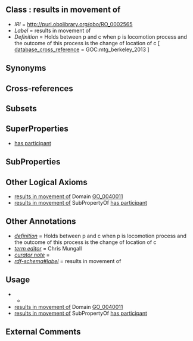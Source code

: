 
## Class : results in movement of

 * *IRI* = http://purl.obolibrary.org/obo/RO_0002565
 * *Label* = results in movement of
 * *Definition* = Holds between p and c when p is locomotion process and the outcome of this process is the change of location of c [ [database_cross_reference](../../ef/oboInOwl#hasDbXref.md) = GOC:mtg_berkeley_2013 ]

## Synonyms


## Cross-references


## Subsets


## SuperProperties

 * [has participant](../../RO/57/RO_0000057.md)

## SubProperties


## Other Logical Axioms

 * [results in movement of](../../RO/65/RO_0002565.md) Domain [GO_0040011](../../GO/11/GO_0040011.md)
 * [results in movement of](../../RO/65/RO_0002565.md) SubPropertyOf [has participant](../../RO/57/RO_0000057.md)

## Other Annotations

 * *[definition](../../IAO/15/IAO_0000115.md)* = Holds between p and c when p is locomotion process and the outcome of this process is the change of location of c
 * *[term editor](../../IAO/17/IAO_0000117.md)* = Chris Mungall
 * *[curator note](../../IAO/32/IAO_0000232.md)* = 
 * *[rdf-schema#label](../../el/rdf-schema#label.md)* = results in movement of

## Usage

 * -
 * [results in movement of](../../RO/65/RO_0002565.md) Domain [GO_0040011](../../GO/11/GO_0040011.md)
 * [results in movement of](../../RO/65/RO_0002565.md) SubPropertyOf [has participant](../../RO/57/RO_0000057.md)

## External Comments

